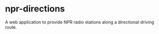 # npr-directions
A web application to provide NPR radio stations along a directional driving route.
